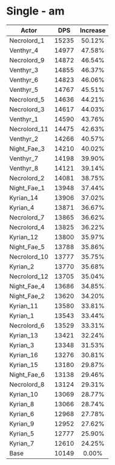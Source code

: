 # Single - am
| Actor | DPS | Increase |
|---|:---:|:---:|
|Necrolord_1|15235|50.12%|
|Venthyr_4|14977|47.58%|
|Necrolord_9|14872|46.54%|
|Venthyr_3|14855|46.37%|
|Venthyr_6|14823|46.06%|
|Venthyr_5|14767|45.51%|
|Necrolord_5|14636|44.21%|
|Necrolord_3|14617|44.03%|
|Venthyr_1|14590|43.76%|
|Necrolord_11|14475|42.63%|
|Venthyr_2|14266|40.57%|
|Night_Fae_3|14210|40.02%|
|Venthyr_7|14198|39.90%|
|Venthyr_8|14121|39.14%|
|Necrolord_2|14081|38.75%|
|Night_Fae_1|13948|37.44%|
|Kyrian_14|13906|37.02%|
|Kyrian_4|13871|36.67%|
|Necrolord_7|13865|36.62%|
|Necrolord_4|13825|36.22%|
|Kyrian_12|13800|35.97%|
|Night_Fae_5|13788|35.86%|
|Necrolord_10|13777|35.75%|
|Kyrian_2|13770|35.68%|
|Necrolord_12|13705|35.04%|
|Night_Fae_4|13686|34.85%|
|Night_Fae_2|13620|34.20%|
|Kyrian_11|13580|33.81%|
|Kyrian_1|13543|33.44%|
|Necrolord_6|13529|33.31%|
|Kyrian_13|13421|32.24%|
|Kyrian_3|13348|31.53%|
|Kyrian_16|13276|30.81%|
|Kyrian_15|13180|29.87%|
|Night_Fae_6|13138|29.46%|
|Necrolord_8|13124|29.31%|
|Kyrian_10|13069|28.77%|
|Kyrian_8|13066|28.74%|
|Kyrian_6|12968|27.78%|
|Kyrian_9|12952|27.62%|
|Kyrian_5|12777|25.90%|
|Kyrian_7|12610|24.25%|
|Base|10149|0.00%|
